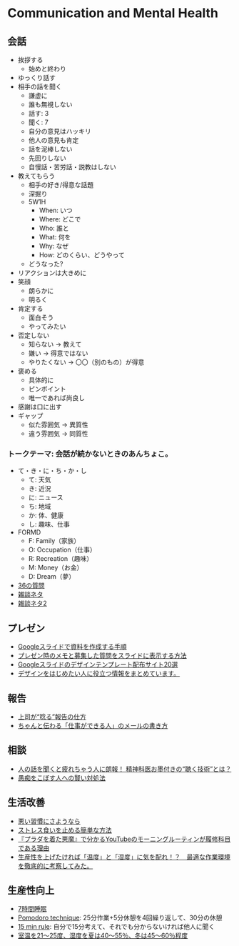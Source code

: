 # Communication and Mental Health
## 会話

- 挨拶する
	- 始めと終わり
- ゆっくり話す
- 相手の話を聞く
	- 謙虚に
	- 誰も無視しない
	- 話す: 3
	- 聞く: 7
	- 自分の意見はハッキリ
	- 他人の意見も肯定
	- 話を泥棒しない
	- 先回りしない
	- 自慢話・苦労話・説教はしない
- 教えてもらう
	- 相手の好き/得意な話題
	- 深掘り
	- 5W1H
		- When: いつ
		- Where: どこで
		- Who: 誰と
		- What: 何を
		- Why: なぜ
		- How: どのくらい、どうやって
	- どうなった?
- リアクションは大きめに
- 笑顔
	- 朗らかに
	- 明るく
- 肯定する
	- 面白そう
	- やってみたい
- 否定しない
	- 知らない → 教えて
	- 嫌い → 得意ではない
	- やりたくない → 〇〇（別のもの）が得意
- 褒める
	- 具体的に
	- ピンポイント
	- 唯一であれば尚良し
- 感謝は口に出す
- ギャップ
	- 似た雰囲気 → 異質性
	- 違う雰囲気 → 同質性

### トークテーマ: 会話が続かないときのあんちょこ。

- て・き・に・ち・か・し
	- て: 天気
	- き: 近況
	- に: ニュース
	- ち: 地域
	- か: 体、健康
	- し: 趣味、仕事
- FORMD
	- F: Family（家族）
	- O: Occupation（仕事）
	- R: Recreation（趣味）
	- M: Money（お金）
	- D: Dream（夢）
- [36の質問](https://gigazine.net/news/20170711-make-friends-scientific-method/)
- [雑談ネタ](https://smartlog.jp/148435)
- [雑談ネタ2](https://townwork.net/magazine/skill/51136/)

## プレゼン

- [Googleスライドで資料を作成する手順](https://daisukekmr.hatenablog.com/entry/2017/02/14/224005#2-%E3%82%A2%E3%82%A6%E3%83%88%E3%83%A9%E3%82%A4%E3%83%B3%E4%BD%9C%E6%88%90)
- [プレゼン時のメモと募集した質問をスライドに表示する方法](https://dxs.co.jp/blog/google-slide-presentation/)
- [Googleスライドのデザインテンプレート配布サイト20選](https://goworkship.com/magazine/googleslide-template-matome/)
- [デザインをはじめたい人に役立つ情報をまとめています。](https://umuco.jp/category/creative/design/)

## 報告

- [上司が“唸る”報告の仕方](https://www.insource.co.jp/businessbunsho/houkoku_shikata.html)
- [ちゃんと伝わる「仕事ができる人」のメールの書き方](https://www.lifehacker.jp/article/208480how-to-write-email-for-people-who-can-work/)

## 相談

- [人の話を聞くと疲れちゃう人に朗報！ 精神科医お墨付きの“聴く技術”とは？](https://ddnavi.com/review/538982/a/)
- [愚痴をこぼす人への賢い対処法](https://commu-training.isoroot.jp/blog/n-guchi-taisyo-0209/)

## 生活改善

- [悪い習慣にさようなら](https://www.nike.com/jp/a/how-to-break-bad-habits)
- [ストレス食いを止める簡単な方法](https://www.nike.com/jp/a/what-is-emotional-eating)
- [『プラダを着た悪魔』で分かるYouTubeのモーニングルーティンが履修科目である理由](https://www.youtube.com/watch?v=l3nwZ4uUasE)
- [生産性を上げたければ「温度」と「湿度」に気を配れ！？　最適な作業環境を徹底的に考察してみた。](https://studyhacker.net/columns/best-temperature-efficiency)

## 生産性向上

- [7時間睡眠](https://www.otsuka.co.jp/suimin/column02.html)
- [Pomodoro technique](https://mynavi-job20s.jp/howto/pomodoro_technique.html): 25分作業+5分休憩を4回繰り返して、30分の休憩
- [15 min rule](https://twitter.com/math_rachel/status/764931533383749632): 自分で15分考えて、それでも分からないければ他人に聞く
- [室温を21～25度、湿度を夏は40～55％、冬は45～60％程度](https://studyhacker.net/columns/best-temperature-efficiency)

